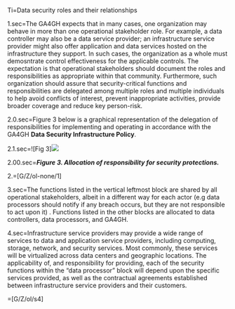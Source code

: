 
Ti=Data security roles and their relationships</b> 

1.sec=The GA4GH expects that in many cases, one organization may behave in more than one operational stakeholder role. For example, a data controller may also be a data service provider; an infrastructure service provider might also offer application and data services hosted on the infrastructure they support. In such cases, the organization as a whole must demosntrate control effectiveness for the applicable controls. The expectation is that operational stakeholders should document the roles and responsibilities as appropriate within that community. Furthermore, such organization should assure that security-critical functions and responsibilities are delegated among multiple roles and multiple individuals to help avoid conflicts of interest, prevent inappropriate activities, provide broader coverage and reduce key person-risk. 

2.0.sec=Figure 3 below is a graphical representation of the delegation of responsibilities for implementing and operating in accordance with the GA4GH <b>Data Security Infrastructure Policy</b>. 

2.1.sec=![Fig 3]<img src="https://github.com/ga4gh/data-security/blob/master/DSIP/Figures/Fig.3-responsibilities.png"> 

2.00.sec=<b>*Figure 3. Allocation of responsibility for security protections.*</b> 

2.=[G/Z/ol-none/1]

3.sec=The functions listed in the vertical leftmost block are shared by all operational stakeholders, albeit in a different way for each actor (e.g data processors should notify if any breach occurs, but they are not responsible to act upon it) . Functions listed in the other blocks are allocated to data controllers, data processors, and GA4GH. 

4.sec=Infrastructure service providers may provide a wide range of services to data and application service providers, including computing, storage, network, and security services. Most commonly, these services will be virtualized across data centers and geographic locations. The applicability of, and responsibility for providing, each of the security functions within the “data processor” block will depend upon the specific services provided, as well as the contractual agreements established between infrastructure service providers and their customers. 

=[G/Z/ol/s4]
